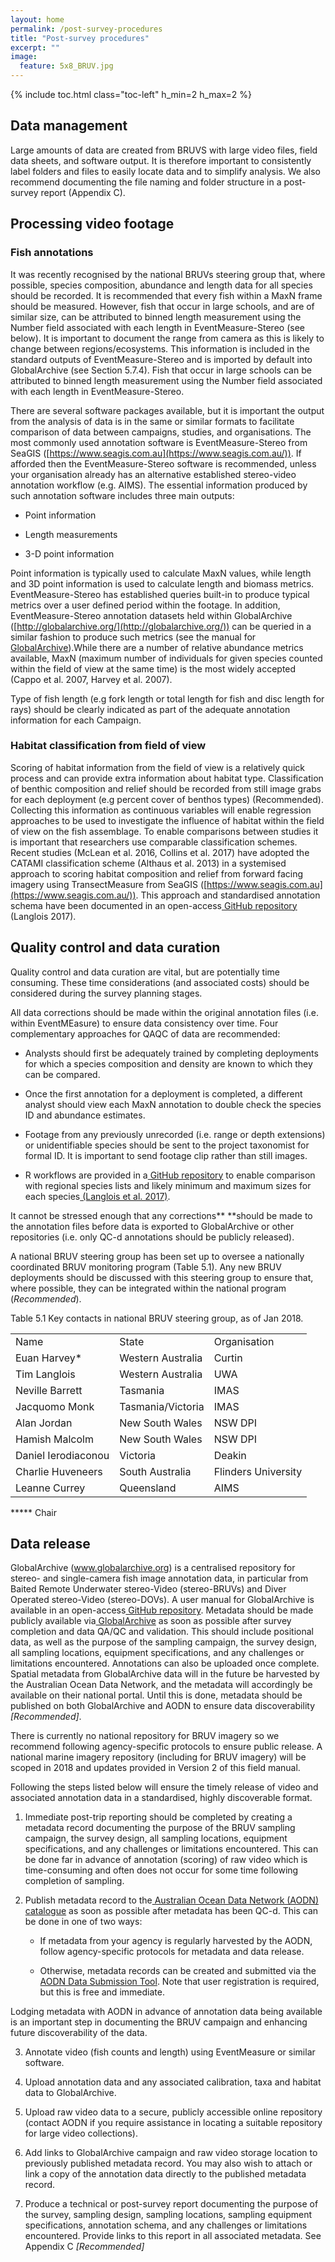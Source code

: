 ```yaml
---
layout: home
permalink: /post-survey-procedures
title: "Post-survey procedures"
excerpt: ""
image:
  feature: 5x8_BRUV.jpg
---
```

{% include toc.html class="toc-left" h_min=2 h_max=2 %}

## **Data management**

Large amounts of data are created from BRUVS with large video files, field data sheets, and software output. It is therefore important to consistently label folders and files to easily locate data and to simplify analysis. We also recommend documenting the file naming and folder structure in a post-survey report (Appendix C).

## **Processing video footage**

### **Fish annotations**

It was recently recognised by the national BRUVs steering group that, where possible, species composition, abundance and length data for all species should be recorded. It is recommended that every fish within a MaxN frame should be measured. However, fish that occur in large schools, and are of similar size, can be attributed to binned length measurement using the Number field associated with each length in EventMeasure-Stereo (see below). It is important to document the range from camera as this is likely to change between regions/ecosystems. This information is included in the standard outputs of EventMeasure-Stereo and is imported by default into GlobalArchive (see Section 5.7.4). Fish that occur in large schools can be attributed to binned length measurement using the Number field associated with each length in EventMeasure-Stereo.

There are several software packages available, but it is important the output from the analysis of data is in the same or similar formats to facilitate comparison of data between campaigns, studies, and organisations. The most commonly used annotation software is EventMeasure-Stereo from SeaGIS ([https://www.seagis.com.au](https://www.seagis.com.au/)). If afforded then the EventMeasure-Stereo software is recommended, unless your organisation already has an alternative established stereo-video annotation workflow (e.g. AIMS). The essential information produced by such annotation software includes three main outputs:

* Point information

* Length measurements

* 3-D point information

Point information is typically used to calculate MaxN values, while length and 3D point information is used to calculate length and biomass metrics. EventMeasure-Stereo has established queries built-in to produce typical metrics over a user defined period within the footage. In addition, EventMeasure-Stereo annotation datasets held within GlobalArchive ([http://globalarchive.org/](http://globalarchive.org/)) can be queried in a similar fashion to produce such metrics (see the manual for[ GlobalArchive](https://docs.google.com/document/d/1C5t4GM9AiRWiVimmWulmOfsu0HQ4SfDSdPr5gBldOZg/edit?usp=sharing)).While there are a number of relative abundance metrics available, MaxN (maximum number of individuals for given species counted within the field of view at the same time) is the most widely accepted (Cappo et al. 2007, Harvey et al. 2007).

Type of fish length (e.g fork length or total length for fish and disc length for rays) should be clearly indicated as part of the adequate annotation information for each Campaign.

### **Habitat classification from field of view**

Scoring of habitat information from the field of view is a relatively quick process and can provide extra information about habitat type. Classification of benthic composition and relief should be recorded from still image grabs for each deployment (e.g percent cover of benthos types) (Recommended). Collecting this information as continuous variables will enable regression approaches to be used to investigate the influence of habitat within the field of view on the fish assemblage.  To enable comparisons between studies it is important that researchers use comparable classification schemes. Recent studies (McLean et al. 2016, Collins et al. 2017) have adopted the CATAMI classification scheme (Althaus et al. 2013) in a systemised approach to scoring habitat composition and relief from forward facing imagery using TransectMeasure from SeaGIS ([https://www.seagis.com.au](https://www.seagis.com.au/)). This approach and standardised annotation schema have been documented in an open-access[ GitHub repository](https://github.com/TimLanglois/Habitat-annotation-of-forward-facing-benthic-imagery) (Langlois 2017).

## **Quality control and data curation**

Quality control and data curation are vital, but are potentially time consuming. These time considerations (and associated costs) should be considered during the survey planning stages.

All data corrections should be made within the original annotation files (i.e. within EventMEasure) to ensure data consistency over time. Four complementary approaches for QAQC of data are recommended:

* Analysts should first be adequately trained by completing deployments for which a species composition and density are known to which they can be compared.

* Once the first annotation for a deployment is completed, a different analyst should view each MaxN annotation to double check the species ID and abundance estimates.

* Footage from any previously unrecorded (i.e. range or depth extensions) or unidentifiable species should be sent to the project taxonomist for formal ID. It is important to send footage clip rather than still images.

* R workflows are provided in a[ GitHub repository](https://github.com/TimLanglois/Stereo-or-mono-video-annotation-workflows) to enable comparison with regional species lists and likely minimum and maximum sizes for each species[ (Langlois et al. 2017)](https://paperpile.com/c/cxZoCG/dSL3).

It cannot be stressed enough that any corrections** **should be made to the annotation files before data is exported to GlobalArchive or other repositories (i.e. only QC-d annotations should be publicly released).

A national BRUV steering group has been set up to oversee a nationally coordinated BRUV monitoring program (Table 5.1). Any new BRUV deployments should be discussed with this steering group to ensure that, where possible, they can be integrated within the national program (*Recommended*).

 

Table 5.1 Key contacts in national BRUV steering group, as of Jan 2018.

<table>
  <tr>
    <td>Name</td>
    <td>State</td>
    <td>Organisation</td>
  </tr>
  <tr>
    <td>Euan Harvey*</td>
    <td>Western Australia</td>
    <td>Curtin</td>
  </tr>
  <tr>
    <td>Tim Langlois</td>
    <td>Western Australia</td>
    <td>UWA</td>
  </tr>
  <tr>
    <td>Neville Barrett</td>
    <td>Tasmania</td>
    <td>IMAS</td>
  </tr>
  <tr>
    <td>Jacquomo Monk</td>
    <td>Tasmania/Victoria</td>
    <td>IMAS</td>
  </tr>
  <tr>
    <td>Alan Jordan</td>
    <td>New South Wales</td>
    <td>NSW DPI</td>
  </tr>
  <tr>
    <td>Hamish Malcolm</td>
    <td>New South Wales</td>
    <td>NSW DPI</td>
  </tr>
  <tr>
    <td>Daniel Ierodiaconou</td>
    <td>Victoria</td>
    <td>Deakin</td>
  </tr>
  <tr>
    <td>Charlie Huveneers</td>
    <td>South Australia</td>
    <td>Flinders University</td>
  </tr>
  <tr>
    <td>Leanne Currey</td>
    <td>Queensland</td>
    <td>AIMS</td>
  </tr>
</table>


***** Chair

 

## **Data release**

GlobalArchive (www.globalarchive.org) is a centralised repository for stereo- and single-camera fish image annotation data, in particular from Baited Remote Underwater stereo-Video (stereo-BRUVs) and Diver Operated stereo-Video (stereo-DOVs). A user manual for GlobalArchive is available in an open-access[ GitHub repository](https://github.com/TimLanglois/GlobalArchive). Metadata should be made publicly available via[ GlobalArchive](http://globalarchive.org/) as soon as possible after survey completion and data QA/QC and validation. This should include positional data, as well as the purpose of the sampling campaign, the survey design, all sampling locations, equipment specifications, and any challenges or limitations encountered. Annotations can also be uploaded once complete. Spatial metadata from GlobalArchive data will in the future be harvested by the Australian Ocean Data Network, and the metadata will accordingly be available on their national portal. Until this is done, metadata should be published on both GlobalArchive and AODN to ensure data discoverability *[Recommended]*.

 

There is currently no national repository for BRUV imagery so we recommend following agency-specific protocols to ensure public release. A national marine imagery repository (including for BRUV imagery) will be scoped in 2018 and updates provided in Version 2 of this field manual.

 

Following the steps listed below will ensure the timely release of video and associated annotation data in a standardised, highly discoverable format.

 

1. Immediate post-trip reporting should be completed by creating a metadata record documenting the purpose of the BRUV sampling campaign, the survey design, all sampling locations, equipment specifications, and any challenges or limitations encountered. This can be done far in advance of annotation (scoring) of raw video which is time-consuming and often does not occur for some time following completion of sampling.

2. Publish metadata record to the[ Australian Ocean Data Network (AODN) catalogue](http://catalogue.aodn.org.au/geonetwork/srv/eng/main.home) as soon as possible after metadata has been QC-d. This can be done in one of two ways:

    * If metadata from your agency is regularly harvested by the AODN, follow agency-specific protocols for metadata and data release.

    * Otherwise, metadata records can be created and submitted via the[ AODN Data Submission Tool](https://metadataentry.aodn.org.au/submit). Note that user registration is required, but this is free and immediate.

Lodging metadata with AODN in advance of annotation data being available is an important step in documenting the BRUV campaign and enhancing future discoverability of the data.    

3. Annotate video (fish counts and length) using EventMeasure or similar software.

4. Upload annotation data and any associated calibration, taxa and habitat data to GlobalArchive.

5. Upload raw video data to a secure, publicly accessible online repository (contact AODN if you require assistance in locating a suitable repository for large video collections).

6. Add links to GlobalArchive campaign and raw video storage location to previously published metadata record. You may also wish to attach or link a copy of the annotation data directly to the published metadata record.

7. Produce a technical or post-survey report documenting the purpose of the survey, sampling design, sampling locations, sampling equipment specifications, annotation schema, and any challenges or limitations encountered. Provide links to this report in all associated metadata. See Appendix C *[Recommended]*

